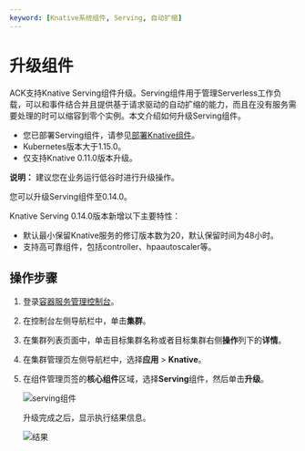 ```yaml
---
keyword: [Knative系统组件, Serving, 自动扩缩]
---
```


# 升级组件

ACK支持Knative Serving组件升级。Serving组件用于管理Serverless工作负载，可以和事件结合并且提供基于请求驱动的自动扩缩的能力，而且在没有服务需要处理的时可以缩容到零个实例。本文介绍如何升级Serving组件。

-   您已部署Serving组件，请参见[部署Knative组件](/cn.zh-CN/Kubernetes集群用户指南/Knative/Knative组件管理/部署Knative组件.md)。
-   Kubernetes版本大于1.15.0。
-   仅支持Knative 0.11.0版本升级。

**说明：** 建议您在业务运行低谷时进行升级操作。

您可以升级Serving组件至0.14.0。

Knative Serving 0.14.0版本新增以下主要特性：

-   默认最小保留Knative服务的修订版本数为20，默认保留时间为48小时。
-   支持高可靠组件，包括controller、hpaautoscaler等。

## 操作步骤

1.  登录[容器服务管理控制台](https://cs.console.aliyun.com)。

2.  在控制台左侧导航栏中，单击**集群**。

3.  在集群列表页面中，单击目标集群名称或者目标集群右侧**操作**列下的**详情**。

4.  在集群管理页左侧导航栏中，选择**应用** \> **Knative**。

5.  在组件管理页签的**核心组件**区域，选择**Serving**组件，然后单击**升级**。

    ![serving组件](https://static-aliyun-doc.oss-accelerate.aliyuncs.com/assets/img/zh-CN/3895659951/p127321.png)

    升级完成之后，显示执行结果信息。

    ![结果](https://static-aliyun-doc.oss-accelerate.aliyuncs.com/assets/img/zh-CN/3895659951/p127322.png)



